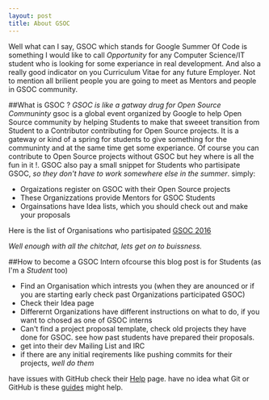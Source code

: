 ```yaml
---
layout: post
title: About GSOC
---
```

Well what can I say, GSOC which stands for Google Summer Of Code is something I would like to call *Opportunity* for any Computer Science/IT student who is looking for some experiance in real development. And also a really good indicator on you Curriculum Vitae for any future Employer. Not to mention all brilient people you are going to meet as Mentors and people in GSOC community.

##What is GSOC ?
*GSOC is like a gatway drug for Open Source Communinty*
gsoc is a global event organized by Google to help Open Source community by helping Students to make that sweeet transition from Student to a Contributor contributing for Open Source projects. It is a gateway or kind of a spring for students to give something for the communinty and at the same time get some experiance. Of course you can contribute to Open Source projects without GSOC but hey where is all the fun in it !. GSOC also pay a small snippet for Students who partisipate GSOC, *so they don't have to work somewhere else in the summer*. simply:

* Orgaizations register on GSOC with their Open Source projects
* These Organizzations provide Mentors for GSOC Students
* Orgainsations have Idea lists, which you should check out and make your proposals

Here is the list of Organisations who partisipated [GSOC 2016](https://summerofcode.withgoogle.com/archive/2016/organizations/) 


*Well enough with all the chitchat, lets get on to buissness.*

##How to become a GSOC Intern
ofcourse this blog post is for Students (as I'm a *Student* too)

* Find an Organisation which intrests you (when they are anounced or if you are starting early check past Organizations participated GSOC)
* Check their Idea page
* Differernt Organizations have different instructions on what to do, if you want to chosed as one of GSOC interns 
* Can't find a project proposal template, check old projects they have done for GSOC. see how past students have prepared their proposals.
* get into their dev Mailing List and IRC
* if there are any initial reqirements like pushing commits for their projects, *well do them*

have issues with GitHub check their [Help](https://help.github.com/) page.
have no idea what Git or GitHub is these [guides](https://guides.github.com/) might help.
